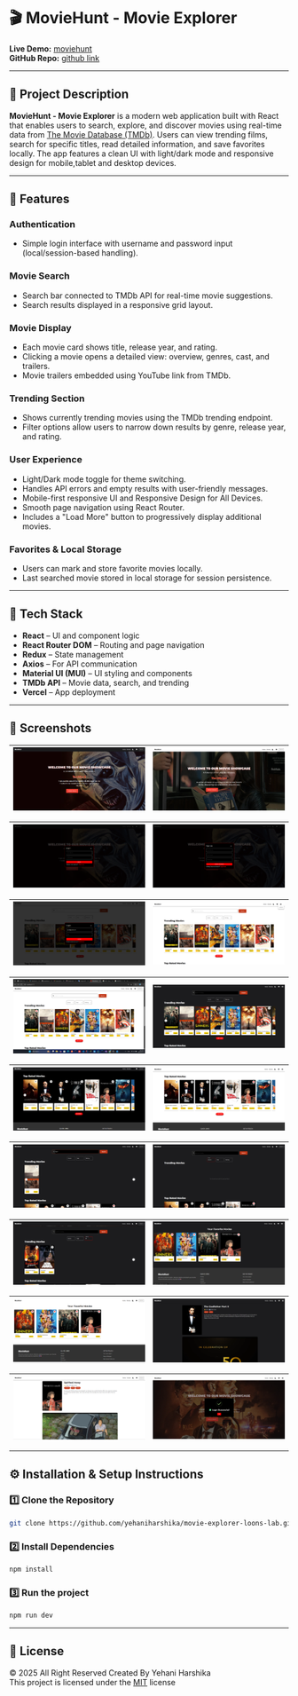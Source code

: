 # 🎬 MovieHunt - Movie Explorer

**Live Demo:** [moviehunt](https://moviehunt-eight.vercel.app/)  
**GitHub Repo:** [github link](https://github.com/yehaniharshika/movie-explorer-loons-lab.git)

---

## 📖 Project Description

**MovieHunt - Movie Explorer** is a modern web application built with React that enables users to search, explore, and discover movies using real-time data from [The Movie Database (TMDb)](https://www.themoviedb.org/). Users can view trending films, search for specific titles, read detailed information, and save favorites locally. The app features a clean UI with light/dark mode and responsive design for mobile,tablet and desktop devices.

---

## 🚀 Features

### Authentication
- Simple login interface with username and password input (local/session-based handling).

### Movie Search
- Search bar connected to TMDb API for real-time movie suggestions.
- Search results displayed in a responsive grid layout.

### Movie Display
- Each movie card shows title, release year, and rating.
- Clicking a movie opens a detailed view: overview, genres, cast, and trailers.
- Movie trailers embedded using YouTube link from TMDb.

### Trending Section
- Shows currently trending movies using the TMDb trending endpoint.
- Filter options allow users to narrow down results by genre, release year, and rating.

### User Experience
- Light/Dark mode toggle for theme switching.
- Handles API errors and empty results with user-friendly messages.
- Mobile-first responsive UI and Responsive Design for All Devices.
- Smooth page navigation using React Router.
- Includes a "Load More" button to progressively display additional movies.

### Favorites & Local Storage
- Users can mark and store favorite movies locally.
- Last searched movie stored in local storage for session persistence.

---

## 🧰 Tech Stack

- **React** – UI and component logic  
- **React Router DOM** – Routing and page navigation  
- **Redux** – State management  
- **Axios** – For API communication  
- **Material UI (MUI)** – UI styling and components  
- **TMDb API** – Movie data, search, and trending  
- **Vercel** – App deployment  

---

## 📸 Screenshots


| ![Home Page](src/assets/screenshots/headerBlack.png) | ![Home Page](src/assets/screenshots/headerWhite.png) |
|-------------------------------------------------------|----------------------------------------------------------|


| ![Trending](src/assets/screenshots/loginNotData.png) | ![top rated](src/assets/screenshots/signup.png) |
|-------------------------------------------------------------|----------------------------------------------------------|


| ![Search](src/assets/screenshots/login.png) | ![logout show](src/assets/screenshots/logoutShow.png) |
|-------------------------------------------------------------|------------------------------------------------------------|


| ![Favorites](src/assets/screenshots/trendingWhite.png) | ![light mode](src/assets/screenshots/trendingBlack.png) |
|-------------------------------------------------------------|----------------------------------------------------------|


| ![Top rated black](src/assets/screenshots/topratedBlackMovie.png) | ![Top rated white](src/assets/screenshots/topRatedWhite.png) |
|-------------------------------------------------------------|----------------------------------------------------------|


| ![Filter title](src/assets/screenshots/filterTitle.png) | ![trending action](src/assets/screenshots/trendingAction.png) |
|-------------------------------------------------------------|----------------------------------------------------------|


| ![Filter vote](src/assets/screenshots/filterVote.png) | ![favorite black](src/assets/screenshots/favoriteBlack.png) |
|-------------------------------------------------------------|----------------------------------------------------------|


| ![Favorites white](src/assets/screenshots/favoriteWhite.png) | ![movie detail black](src/assets/screenshots/movieDetailsBlack.png) |
|-------------------------------------------------------------|----------------------------------------------------------|


| ![Movie detail white](src/assets/screenshots/movieDetailsWhite.png) | ![notification](src/assets/screenshots/notification.png) |
|-------------------------------------------------------------|----------------------------------------------------------|

---

## ⚙️ Installation & Setup Instructions

### 1️⃣ Clone the Repository
```sh
git clone https://github.com/yehaniharshika/movie-explorer-loons-lab.git
```

### 2️⃣ Install Dependencies
```sh
npm install
```

### 3️⃣ Run the project
```sh
npm run dev
```

---

## 🪪 License
© 2025 All Right Reserved Created By Yehani Harshika
<br/>
This project is licensed under the [MIT](License.txt) license
